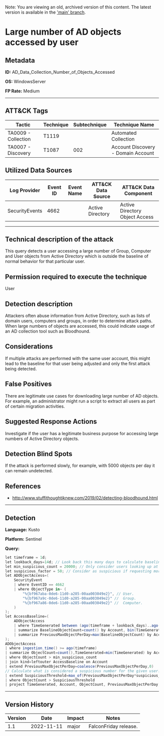 Note: You are viewing an old, archived version of this content. The latest version is available in the ['main' branch](https://github.com/FalconForceTeam/FalconFriday/blob/main/0xFF-0108-Large_number_of_AD_objects_accessed_by_user-Win.md).

# Large number of AD objects accessed by user

## Metadata
**ID:** AD_Data_Collection_Number_of_Objects_Accessed

**OS:** WindowsServer

**FP Rate:** Medium

---

## ATT&CK Tags

| Tactic | Technique | Subtechnique | Technique Name |
|---|---|---| --- |
| TA0009 - Collection | T1119 |  | Automated Collection|
| TA0007 - Discovery | T1087 | 002 | Account Discovery - Domain Account|

## Utilized Data Sources

| Log Provider | Event ID | Event Name | ATT&CK Data Source | ATT&CK Data Component|
|---------|---------|----------|---------|---------|
|SecurityEvents|4662||Active Directory|Active Directory Object Access|
---

## Technical description of the attack
​This query detects a user accessing a large number of Group, Computer and User objects from Active Directory which is outside the baseline of normal behavior for that particular user.


## Permission required to execute the technique
User

## Detection description
Attackers often abuse information from Active Directory, such as lists of domain users, computers and groups, in order to determine attack paths. When large numbers of objects are accessed, this
could indicate usage of an AD collection tool such as Bloodhound.


## Considerations
If multiple attacks are performed with the same user account, this might lead to the baseline for that user being adjusted and only the first attack being detected.


## False Positives
There are legitimate use cases for downloading large number of AD objects. For example, an administrator might run a script to extract all users as part of certain migration activities.


## Suggested Response Actions
Investigate if the user has a legitimate business purpose for accessing large numbers of Active Directory objects.


## Detection Blind Spots
If the attack is performed slowly, for example, with 5000 objects per day it can remain undetected.


## References
* http://www.stuffithoughtiknew.com/2019/02/detecting-bloodhound.html

---

## Detection

**Language:** Kusto

**Platform:** Sentinel

**Query:**
```C#
let timeframe = 1d;
let lookback_days=14d; // Look back this many days to calculate baseline for maximum number of objects accessed per day.
let min_suspicious_count = 20000; // Only consider users looking up at least this many objects during the timeframe.
let suspicious_factor = 50; // Consider as suspicious if requesting more than suspicious_factor*daily maximum in lookback period.
let ADObjectAccess=(
    SecurityEvent
    | where EventID == 4662
    | where ObjectType in~ (
        "%{bf967aba-0de6-11d0-a285-00aa003049e2}", // User.
        "%{bf967a9c-0de6-11d0-a285-00aa003049e2}" //  Group.
        "%{bf967a86-0de6-11d0-a285-00aa003049e2}" //  Computer.
    )
);
let AccessBaseline=(
    ADObjectAccess
    | where TimeGenerated between (ago(timeframe + lookback_days)..ago(timeframe))
    | summarize BaselineObjectCount=count() by Account, bin(TimeGenerated,1d)
    | summarize PreviousMaxObjectPerDay=max(BaselineObjectCount) by Account
);
ADObjectAccess
| where ingestion_time() >= ago(timeframe)
| summarize ObjectCount=count(),TimeGenerated=min(TimeGenerated) by Account
| where ObjectCount > min_suspicious_count
| join kind=leftouter AccessBaseline on Account
| extend PreviousMaxObjectPerDay=coalesce(PreviousMaxObjectPerDay,0)
// Calculate what is considered a suspicious number for the given user.
| extend SuspiciousThreshold=max_of(PreviousMaxObjectPerDay*suspicious_factor,min_suspicious_count)
| where ObjectCount > SuspiciousThreshold
| project TimeGenerated, Account, ObjectCount, PreviousMaxObjectPerDay, SuspiciousThreshold
```


---

## Version History
| Version | Date | Impact | Notes |
|---------|------|--------|------|
| 1.1  | 2022-11-11| major | FalconFriday release. |
